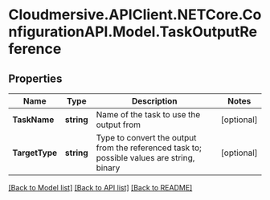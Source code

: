 # Cloudmersive.APIClient.NETCore.ConfigurationAPI.Model.TaskOutputReference
## Properties

Name | Type | Description | Notes
------------ | ------------- | ------------- | -------------
**TaskName** | **string** | Name of the task to use the output from | [optional] 
**TargetType** | **string** | Type to convert the output from the referenced task to; possible values are string, binary | [optional] 

[[Back to Model list]](../README.md#documentation-for-models) [[Back to API list]](../README.md#documentation-for-api-endpoints) [[Back to README]](../README.md)

